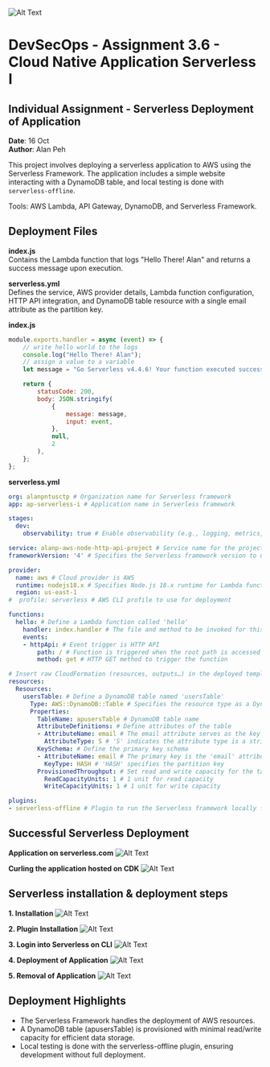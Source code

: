 ![Alt Text](https://github.com/lann87/cloud_infra_eng_ntu_coursework_alanp/blob/main/.misc/ntu_logo.png)  

# DevSecOps - Assignment 3.6 - Cloud Native Application Serverless I

## Individual Assignment - Serverless Deployment of Application

**Date**: 16 Oct  
**Author**: Alan Peh  

This project involves deploying a serverless application to AWS using the Serverless Framework. The application includes a simple website interacting with a DynamoDB table, and local testing is done with `serverless-offline`. 

Tools: AWS Lambda, API Gateway, DynamoDB, and Serverless Framework.

## Deployment Files

**index.js**  
Contains the Lambda function that logs "Hello There! Alan" and returns a success message upon execution.  

**serverless.yml**  
Defines the service, AWS provider details, Lambda function configuration, HTTP API integration, and DynamoDB table resource with a single email attribute as the partition key.  

**index.js**

```js
module.exports.handler = async (event) => {
    // write hello world to the logs
    console.log("Hello There! Alan");
    // assign a value to a variable
    let message = "Go Serverless v4.4.6! Your function executed successfully!";

    return {
        statusCode: 200,
        body: JSON.stringify(
            {
                message: message,
                input: event,
            },
            null,
            2
        ),
    };
};
```

**serverless.yml**

```yml
org: alanpntusctp # Organization name for Serverless framework
app: ap-serverless-i # Application name in Serverless framework

stages:
  dev:
    observability: true # Enable observability (e.g., logging, metrics, traces) for the dev stage

service: alanp-aws-node-http-api-project # Service name for the project
frameworkVersion: '4' # Specifies the Serverless framework version to use

provider:
  name: aws # Cloud provider is AWS
  runtime: nodejs18.x # Specifies Node.js 18.x runtime for Lambda functions
  region: us-east-1
#  profile: serverless # AWS CLI profile to use for deployment

functions:
  hello: # Define a Lambda function called 'hello'
    handler: index.handler # The file and method to be invoked for this function
    events:
    - httpApi: # Event trigger is HTTP API
        path: / # Function is triggered when the root path is accessed
        method: get # HTTP GET method to trigger the function

# Insert raw CloudFormation (resources, outputs…) in the deployed template
resources:
  Resources:
    usersTable: # Define a DynamoDB table named 'usersTable'
      Type: AWS::DynamoDB::Table # Specifies the resource type as a DynamoDB table
      Properties:
        TableName: apusersTable # DynamoDB table name
        AttributeDefinitions: # Define attributes of the table
        - AttributeName: email # The email attribute serves as the key
          AttributeType: S # 'S' indicates the attribute type is a string
        KeySchema: # Define the primary key schema
        - AttributeName: email # The primary key is the 'email' attribute
          KeyType: HASH # 'HASH' specifies the partition key
        ProvisionedThroughput: # Set read and write capacity for the table
          ReadCapacityUnits: 1 # 1 unit for read capacity
          WriteCapacityUnits: 1 # 1 unit for write capacity

plugins:
- serverless-offline # Plugin to run the Serverless framework locally for testing
```

## Successful Serverless Deployment

**Application on serverless.com**
![Alt Text](https://github.com/lann87/cloud_infra_eng_ntu_coursework_alanp/blob/main/module3/assignment3.6/resources/16oct-serverless-websiteapp.png)

**Curling the application hosted on CDK**
![Alt Text](https://github.com/lann87/cloud_infra_eng_ntu_coursework_alanp/blob/main/module3/assignment3.6/resources/16oct-serverless-curl2.png)

## Serverless installation & deployment steps

**1. Installation**
![Alt Text](https://github.com/lann87/cloud_infra_eng_ntu_coursework_alanp/blob/main/module3/assignment3.6/resources/16oct-serverless-serverlessinstallation.png)

**2. Plugin Installation**
![Alt Text](https://github.com/lann87/cloud_infra_eng_ntu_coursework_alanp/blob/main/module3/assignment3.6/resources/16oct-serverless-plugininstall.png)

**3. Login into Serverless on CLI**
![Alt Text](https://github.com/lann87/cloud_infra_eng_ntu_coursework_alanp/blob/main/module3/assignment3.6/resources/16oct-serverless-logincli.png)

**4. Deployment of Application**
![Alt Text](https://github.com/lann87/cloud_infra_eng_ntu_coursework_alanp/blob/main/module3/assignment3.6/resources/16oct-serverless-deploy.png)

**5. Removal of Application**
![Alt Text](https://github.com/lann87/cloud_infra_eng_ntu_coursework_alanp/blob/main/module3/assignment3.6/resources/16oct-serverless-remove.png)

## Deployment Highlights

- The Serverless Framework handles the deployment of AWS resources.  
- A DynamoDB table (apusersTable) is provisioned with minimal read/write capacity for efficient data storage.  
- Local testing is done with the serverless-offline plugin, ensuring development without full deployment.  

